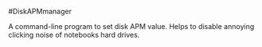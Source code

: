 ﻿#DiskAPMmanager

A command-line program to set disk APM value. Helps to disable annoying clicking noise of notebooks hard drives.
